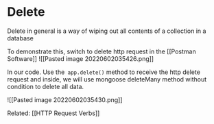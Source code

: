 # Delete

Delete in general is a way of wiping out all contents of a collection in a database

To demonstrate this, switch to delete http request in the [[Postman Software]]
![[Pasted image 20220602035426.png]]


In our code. Use the` app.delete()` method to receive the http delete request and inside, we will use mongoose deleteMany method without condition to delete all data.

![[Pasted image 20220602035430.png]]

Related: [[HTTP Request Verbs]]
